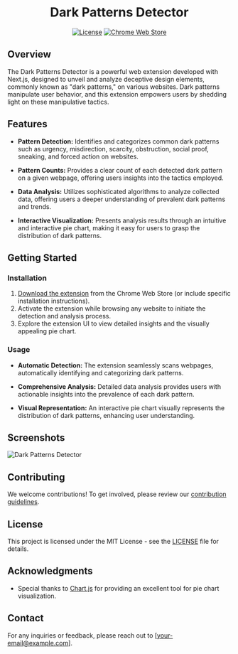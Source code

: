 <div align="center">

# Dark Patterns Detector

[![License](https://img.shields.io/badge/License-MIT-blue.svg)](LICENSE)
[![Chrome Web Store](https://img.shields.io/chrome-web-store/v/YOUR_EXTENSION_ID.svg)](https://chrome.google.com/webstore/detail/YOUR_EXTENSION_ID)

</div>

## Overview

The Dark Patterns Detector is a powerful web extension developed with Next.js, designed to unveil and analyze deceptive design elements, commonly known as "dark patterns," on various websites. Dark patterns manipulate user behavior, and this extension empowers users by shedding light on these manipulative tactics.

## Features

- **Pattern Detection:** Identifies and categorizes common dark patterns such as urgency, misdirection, scarcity, obstruction, social proof, sneaking, and forced action on websites.

- **Pattern Counts:** Provides a clear count of each detected dark pattern on a given webpage, offering users insights into the tactics employed.

- **Data Analysis:** Utilizes sophisticated algorithms to analyze collected data, offering users a deeper understanding of prevalent dark patterns and trends.

- **Interactive Visualization:** Presents analysis results through an intuitive and interactive pie chart, making it easy for users to grasp the distribution of dark patterns.

## Getting Started

### Installation

1. [Download the extension](#) from the Chrome Web Store (or include specific installation instructions).
2. Activate the extension while browsing any website to initiate the detection and analysis process.
3. Explore the extension UI to view detailed insights and the visually appealing pie chart.

### Usage

- **Automatic Detection:** The extension seamlessly scans webpages, automatically identifying and categorizing dark patterns.

- **Comprehensive Analysis:** Detailed data analysis provides users with actionable insights into the prevalence of each dark pattern.

- **Visual Representation:** An interactive pie chart visually represents the distribution of dark patterns, enhancing user understanding.

## Screenshots

![Dark Patterns Detector](screenshots/dark-patterns-detector.png)

## Contributing

We welcome contributions! To get involved, please review our [contribution guidelines](CONTRIBUTING.md).

## License

This project is licensed under the MIT License - see the [LICENSE](LICENSE) file for details.

## Acknowledgments

- Special thanks to [Chart.js](https://www.chartjs.org/) for providing an excellent tool for pie chart visualization.

## Contact

For any inquiries or feedback, please reach out to [your-email@example.com].

</div>
